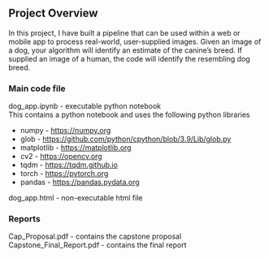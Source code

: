## Project Overview

In this project, I have built a pipeline that can be used within a web or mobile app to process real-world, user-supplied images.  Given an image of a dog, your algorithm will identify an estimate of the canine’s breed.  If supplied an image of a human, the code will identify the resembling dog breed.

### Main code file
dog_app.ipynb - executable python notebook\
This contains a python notebook and uses the following python libraries
- numpy - https://numpy.org
- glob - https://github.com/python/cpython/blob/3.9/Lib/glob.py
- matplotlib - https://matplotlib.org
- cv2 - https://opencv.org
- tqdm - https://tqdm.github.io
- torch - https://pytorch.org
- pandas - https://pandas.pydata.org

dog_app.html - non-executable html file

### Reports
Cap_Proposal.pdf - contains the capstone proposal\
Capstone_Final_Report.pdf - contains the final report

